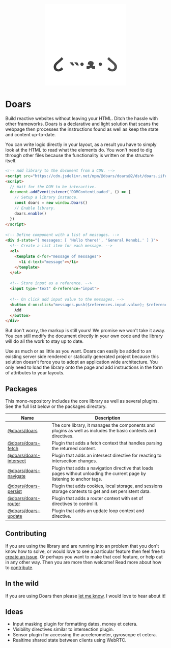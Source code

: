 <div align="center">

![Project logo](.docs/src/assets/icons/256-round.png)

</div>

# Doars

Build reactive websites without leaving your HTML. Ditch the hassle with other frameworks. Doars is a declarative and light solution that scans the webpage then processes the instructions found as well as keep the state and content up-to-date.

You can write logic directly in your layout, as a result you have to simply look at the HTML to read what the elements do. You won't need to dig through other files because the functionality is written on the structure itself.

```HTML
<!-- Add library to the document from a CDN. -->
<script src="https://cdn.jsdelivr.net/npm/@doars/doars@2/dst/doars.iife.js"></script>
<script>
  // Wait for the DOM to be interactive.
  document.addEventListener('DOMContentLoaded', () => {
    // Setup a library instance.
    const doars = new window.Doars()
    // Enable library.
    doars.enable()
  })
</script>

<!-- Define component with a list of messages. -->
<div d-state="{ messages: [ 'Hello there!', 'General Kenobi.' ] }">
  <!-- Create a list item for each message. -->
  <ol>
    <template d-for="message of messages">
      <li d-text="message"></li>
    </template>
  </ol>

  <!-- Store input as a reference. -->
  <input type="text" d-reference="input">

  <!-- On click add input value to the messages. -->
  <button d-on:click="messages.push($references.input.value); $references.input.value = ''">
    Add
  </button>
</div>
```

But don't worry, the markup is still yours! We promise we won't take it away. You can still modify the document directly in your own code and the library will do all the work to stay up to date.

Use as much or as little as you want. Doars can easily be added to an existing server side rendered or statically generated project because this solution doesn't force you to adopt an application wide architecture. You only need to load the library onto the page and add instructions in the form of attributes to your layouts.

## Packages

This mono-repository includes the core library as well as several plugins. See the full list below or the packages directory.

| Name                                                                                               | Description                                                                                                              |
| -------------------------------------------------------------------------------------------------- | ------------------------------------------------------------------------------------------------------------------------ |
| [@doars/doars](https://github.com/doars/doars/tree/main/packages/doars#readme)                     | The core library, it manages the components and plugins as well as includes the basic contexts and directives.           |
| [@doars/doars-fetch](https://github.com/doars/doars/tree/main/packages/doars-fetch#readme)         | Plugin that adds a fetch context that handles parsing the returned content.                                              |
| [@doars/doars-intersect](https://github.com/doars/doars/tree/main/packages/doars-intersect#readme) | Plugin that adds an intersect directive for reacting to intersection changes.                                            |
| [@doars/doars-navigate](https://github.com/doars/doars/tree/main/packages/doars-navigate#readme)   | Plugin that adds a navigation directive that loads pages without unloading the current page by listening to anchor tags. |
| [@doars/doars-persist](https://github.com/doars/doars/tree/main/packages/doars-persist#readme)     | Plugin that adds cookies, local storage, and sessions storage contexts to get and set persistent data.                   |
| [@doars/doars-router](https://github.com/doars/doars/tree/main/packages/doars-router#readme)       | Plugin that adds a router context with set of directives to control it.                                                  |
| [@doars/doars-update](https://github.com/doars/doars/tree/main/packages/doars-update#readme)       | Plugin that adds an update loop context and directive.                                                                   |

## Contributing

If you are using the library and are running into an problem that you don't know how to solve, or would love to see a particular feature then feel free to [create an issue](./issues/new/choose). Or perhaps you want to make that cool feature, or help out in any other way. Then you are more then welcome! Read more about how to [contribute](./CONTRIBUTING.md).

## In the wild

If you are using Doars then please [let me know](https://rondekker.com#contact), I would love to hear about it!

## Ideas

- Input masking plugin for formatting dates, money et cetera.
- Visibility directives similar to intersection plugin.
- Sensor plugin for accessing the accelerometer, gyroscope et cetera.
- Realtime shared state between clients using WebRTC.
